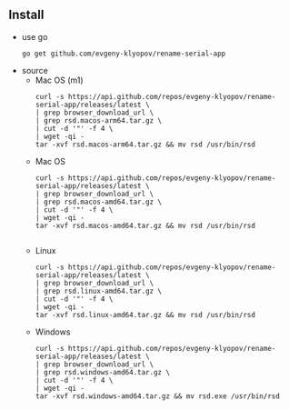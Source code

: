 ## Install
* use go
    ```shell
    go get github.com/evgeny-klyopov/rename-serial-app
    ```
* source
    * Mac OS (m1)
      ```shell
      curl -s https://api.github.com/repos/evgeny-klyopov/rename-serial-app/releases/latest \
      | grep browser_download_url \
      | grep rsd.macos-arm64.tar.gz \
      | cut -d '"' -f 4 \
      | wget -qi - 
      tar -xvf rsd.macos-arm64.tar.gz && mv rsd /usr/bin/rsd 
      ```
    * Mac OS
      ```shell
      curl -s https://api.github.com/repos/evgeny-klyopov/rename-serial-app/releases/latest \
      | grep browser_download_url \
      | grep rsd.macos-amd64.tar.gz \
      | cut -d '"' -f 4 \
      | wget -qi - 
      tar -xvf rsd.macos-amd64.tar.gz && mv rsd /usr/bin/rsd 
      ```
      ```
    * Linux
      ```shell
      curl -s https://api.github.com/repos/evgeny-klyopov/rename-serial-app/releases/latest \
      | grep browser_download_url \
      | grep rsd.linux-amd64.tar.gz \
      | cut -d '"' -f 4 \
      | wget -qi - 
      tar -xvf rsd.linux-amd64.tar.gz && mv rsd /usr/bin/rsd 
      ```
    * Windows
      ```shell
      curl -s https://api.github.com/repos/evgeny-klyopov/rename-serial-app/releases/latest \
      | grep browser_download_url \
      | grep rsd.windows-amd64.tar.gz \
      | cut -d '"' -f 4 \
      | wget -qi -
      tar -xvf rsd.windows-amd64.tar.gz && mv rsd.exe /usr/bin/rsd
      ```